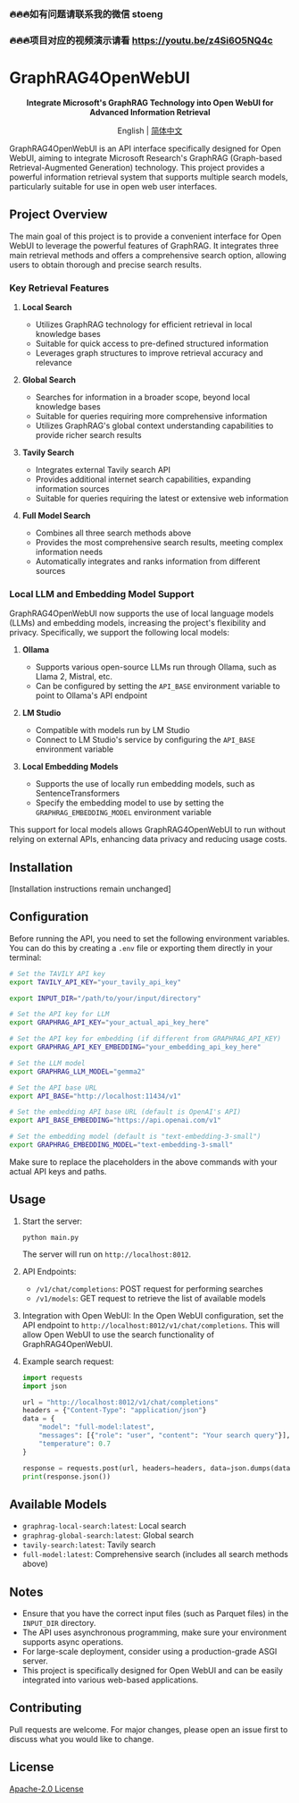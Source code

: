 ### 🔥🔥🔥如有问题请联系我的微信 stoeng
### 🔥🔥🔥项目对应的视频演示请看 https://youtu.be/z4Si6O5NQ4c

# GraphRAG4OpenWebUI
<div align="center">
  <p><strong>Integrate Microsoft's GraphRAG Technology into Open WebUI for Advanced Information Retrieval</strong></p>
  English | <a href="README_ZH-CN.md">简体中文</a>
</div>

GraphRAG4OpenWebUI is an API interface specifically designed for Open WebUI, aiming to integrate Microsoft Research's GraphRAG (Graph-based Retrieval-Augmented Generation) technology. This project provides a powerful information retrieval system that supports multiple search models, particularly suitable for use in open web user interfaces.

## Project Overview

The main goal of this project is to provide a convenient interface for Open WebUI to leverage the powerful features of GraphRAG. It integrates three main retrieval methods and offers a comprehensive search option, allowing users to obtain thorough and precise search results.

### Key Retrieval Features

1. **Local Search**
   - Utilizes GraphRAG technology for efficient retrieval in local knowledge bases
   - Suitable for quick access to pre-defined structured information
   - Leverages graph structures to improve retrieval accuracy and relevance

2. **Global Search**
   - Searches for information in a broader scope, beyond local knowledge bases
   - Suitable for queries requiring more comprehensive information
   - Utilizes GraphRAG's global context understanding capabilities to provide richer search results

3. **Tavily Search**
   - Integrates external Tavily search API
   - Provides additional internet search capabilities, expanding information sources
   - Suitable for queries requiring the latest or extensive web information

4. **Full Model Search**
   - Combines all three search methods above
   - Provides the most comprehensive search results, meeting complex information needs
   - Automatically integrates and ranks information from different sources

### Local LLM and Embedding Model Support

GraphRAG4OpenWebUI now supports the use of local language models (LLMs) and embedding models, increasing the project's flexibility and privacy. Specifically, we support the following local models:

1. **Ollama**
   - Supports various open-source LLMs run through Ollama, such as Llama 2, Mistral, etc.
   - Can be configured by setting the `API_BASE` environment variable to point to Ollama's API endpoint

2. **LM Studio**
   - Compatible with models run by LM Studio
   - Connect to LM Studio's service by configuring the `API_BASE` environment variable

3. **Local Embedding Models**
   - Supports the use of locally run embedding models, such as SentenceTransformers
   - Specify the embedding model to use by setting the `GRAPHRAG_EMBEDDING_MODEL` environment variable

This support for local models allows GraphRAG4OpenWebUI to run without relying on external APIs, enhancing data privacy and reducing usage costs.

## Installation

[Installation instructions remain unchanged]

## Configuration

Before running the API, you need to set the following environment variables. You can do this by creating a `.env` file or exporting them directly in your terminal:



```bash
# Set the TAVILY API key 
export TAVILY_API_KEY="your_tavily_api_key"

export INPUT_DIR="/path/to/your/input/directory"

# Set the API key for LLM
export GRAPHRAG_API_KEY="your_actual_api_key_here"

# Set the API key for embedding (if different from GRAPHRAG_API_KEY)
export GRAPHRAG_API_KEY_EMBEDDING="your_embedding_api_key_here"

# Set the LLM model 
export GRAPHRAG_LLM_MODEL="gemma2"

# Set the API base URL 
export API_BASE="http://localhost:11434/v1"

# Set the embedding API base URL (default is OpenAI's API)
export API_BASE_EMBEDDING="https://api.openai.com/v1"

# Set the embedding model (default is "text-embedding-3-small")
export GRAPHRAG_EMBEDDING_MODEL="text-embedding-3-small"
```

Make sure to replace the placeholders in the above commands with your actual API keys and paths.

## Usage

1. Start the server:
   ```
   python main.py
   ```
   The server will run on `http://localhost:8012`.

2. API Endpoints:
   - `/v1/chat/completions`: POST request for performing searches
   - `/v1/models`: GET request to retrieve the list of available models

3. Integration with Open WebUI:
   In the Open WebUI configuration, set the API endpoint to `http://localhost:8012/v1/chat/completions`. This will allow Open WebUI to use the search functionality of GraphRAG4OpenWebUI.

4. Example search request:
   ```python
   import requests
   import json

   url = "http://localhost:8012/v1/chat/completions"
   headers = {"Content-Type": "application/json"}
   data = {
       "model": "full-model:latest",
       "messages": [{"role": "user", "content": "Your search query"}],
       "temperature": 0.7
   }

   response = requests.post(url, headers=headers, data=json.dumps(data))
   print(response.json())
   ```

## Available Models

- `graphrag-local-search:latest`: Local search
- `graphrag-global-search:latest`: Global search
- `tavily-search:latest`: Tavily search
- `full-model:latest`: Comprehensive search (includes all search methods above)

## Notes

- Ensure that you have the correct input files (such as Parquet files) in the `INPUT_DIR` directory.
- The API uses asynchronous programming, make sure your environment supports async operations.
- For large-scale deployment, consider using a production-grade ASGI server.
- This project is specifically designed for Open WebUI and can be easily integrated into various web-based applications.

## Contributing

Pull requests are welcome. For major changes, please open an issue first to discuss what you would like to change.

## License

[Apache-2.0 License](LICENSE)
